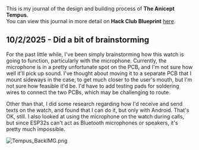 <!--
  ===================    !!READ THIS NOTICE!!   ====================
  DO NOT edit this file manually. Your changes WILL BE OVERWRITTEN!
  This journal is auto generated and updated by Hack Club Blueprint.
  To edit this file, please edit your journal entries on Blueprint.
  ==================================================================
-->

This is my journal of the design and building process of **The Anicept Tempus**.  
You can view this journal in more detail on **Hack Club Blueprint** [here](https://blueprint.hackclub.com/projects/36).


## 10/2/2025 - Did a bit of brainstorming  

For the past little while, I've been simply brainstorming how this watch is going to function, particularly with the microphone. Currently, the microphone is in a pretty unfortunate spot on the PCB, and I'm not sure how well it'll pick up sound. I've thought about moving it to a separate PCB that I mount sideways in the case, to get much closer to the user's mouth, but I'm not sure how feasible it'd be. I'd have to add testing pads for soldering wires to connect the two PCBs, which may be challenging to route.

Other than that, I did some research regarding how I'd receive and send texts on the watch, and found that I can do it, but only with Android. That's OK, still. I also looked at using the microphone on the watch during calls, but since ESP32s can't act as Bluetooth microphones or speakers, it's pretty much impossible.

![Tempus_BackIMG.png](https://blueprint.hackclub.com/user-attachments/blobs/redirect/eyJfcmFpbHMiOnsiZGF0YSI6MTI0LCJwdXIiOiJibG9iX2lkIn19--87efcbaa6f1bf29c50281f505631eb87e6150b9a/Tempus_BackIMG.png)
  

